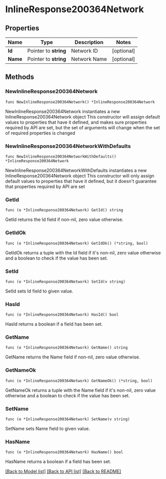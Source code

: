 # InlineResponse200364Network

## Properties

Name | Type | Description | Notes
------------ | ------------- | ------------- | -------------
**Id** | Pointer to **string** | Network ID | [optional] 
**Name** | Pointer to **string** | Network Name | [optional] 

## Methods

### NewInlineResponse200364Network

`func NewInlineResponse200364Network() *InlineResponse200364Network`

NewInlineResponse200364Network instantiates a new InlineResponse200364Network object
This constructor will assign default values to properties that have it defined,
and makes sure properties required by API are set, but the set of arguments
will change when the set of required properties is changed

### NewInlineResponse200364NetworkWithDefaults

`func NewInlineResponse200364NetworkWithDefaults() *InlineResponse200364Network`

NewInlineResponse200364NetworkWithDefaults instantiates a new InlineResponse200364Network object
This constructor will only assign default values to properties that have it defined,
but it doesn't guarantee that properties required by API are set

### GetId

`func (o *InlineResponse200364Network) GetId() string`

GetId returns the Id field if non-nil, zero value otherwise.

### GetIdOk

`func (o *InlineResponse200364Network) GetIdOk() (*string, bool)`

GetIdOk returns a tuple with the Id field if it's non-nil, zero value otherwise
and a boolean to check if the value has been set.

### SetId

`func (o *InlineResponse200364Network) SetId(v string)`

SetId sets Id field to given value.

### HasId

`func (o *InlineResponse200364Network) HasId() bool`

HasId returns a boolean if a field has been set.

### GetName

`func (o *InlineResponse200364Network) GetName() string`

GetName returns the Name field if non-nil, zero value otherwise.

### GetNameOk

`func (o *InlineResponse200364Network) GetNameOk() (*string, bool)`

GetNameOk returns a tuple with the Name field if it's non-nil, zero value otherwise
and a boolean to check if the value has been set.

### SetName

`func (o *InlineResponse200364Network) SetName(v string)`

SetName sets Name field to given value.

### HasName

`func (o *InlineResponse200364Network) HasName() bool`

HasName returns a boolean if a field has been set.


[[Back to Model list]](../README.md#documentation-for-models) [[Back to API list]](../README.md#documentation-for-api-endpoints) [[Back to README]](../README.md)


